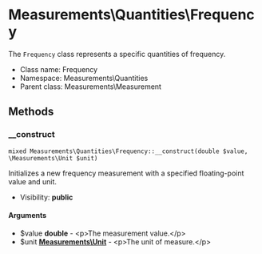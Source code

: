 Measurements\Quantities\Frequency
===============

The `Frequency` class represents a specific quantities of frequency.




* Class name: Frequency
* Namespace: Measurements\Quantities
* Parent class: Measurements\Measurement







Methods
-------


### __construct

    mixed Measurements\Quantities\Frequency::__construct(double $value, \Measurements\Unit $unit)

Initializes a new frequency measurement with a specified floating-point value and unit.



* Visibility: **public**


#### Arguments
* $value **double** - &lt;p&gt;The measurement value.&lt;/p&gt;
* $unit **[Measurements\Unit](Measurements-Unit.md)** - &lt;p&gt;The unit of measure.&lt;/p&gt;


